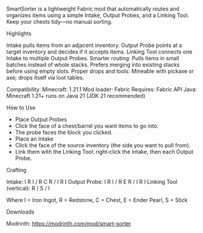 
SmartSorter is a lightweight Fabric mod that automatically routes and organizes items using a simple Intake, Output Probes, and a Linking Tool. Keep your chests tidy—no manual sorting.

Highlights

Intake pulls items from an adjacent inventory.
Output Probe points at a target inventory and decides if it accepts items.
Linking Tool connects one Intake to multiple Output Probes.
Smarter routing:
Pulls items in small batches instead of whole stacks.
Prefers merging into existing stacks before using empty slots.
Proper drops and tools:
Mineable with pickaxe or axe; drops itself via loot tables.

Compatibility:
Minecraft: 1.21.1
Mod loader: Fabric
Requires: Fabric API
Java: Minecraft 1.21+ runs on Java 21 (JDK 21 recommended)

How to Use

- Place Output Probes
- Click the face of a chest/barrel you want items to go into.
- The probe faces the block you clicked.
- Place an Intake
- Click the face of the source inventory (the side you want to pull from).
- Link them with the Linking Tool: right‑click the Intake, then each Output Probe.

Crafting

Intake: I R I / R C R / I R I
Output Probe: I R I / R E R / I R I
Linking Tool (vertical): R / S / I

Where I = Iron Ingot, R = Redstone, C = Chest, E = Ender Pearl, S = Stick

Downloads

Modrinth: https://modrinth.com/mod/smart-sorter
